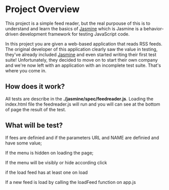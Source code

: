 # Project Overview

This project is a simple feed reader, but the real purpouse of this is to understand and learn the basics of [Jasmine](http://jasmine.github.io/) which is Jasmine is a behavior-driven development framework for testing JavaScript code.

In this project you are given a web-based application that reads RSS feeds. The original developer of this application clearly saw the value in testing, they've already included [Jasmine](http://jasmine.github.io/) and even started writing their first test suite! Unfortunately, they decided to move on to start their own company and we're now left with an application with an incomplete test suite. That's where you come in.


## How does it work?

All tests are describe in the **./jasmine/spec/feedreader.js**. Loading the index.html file the feedreader.js will run and you will can see at the bottom of page the result of the test.


## What will be test?

If fees are definied and if the parameters URL and NAME are definied and have some value;

If the menu is hidden on loading the page;

If the menu will be visibly or hide according click

if the load feed has at least one on load

If a new feed is load by calling the loadFeed function on app.js
